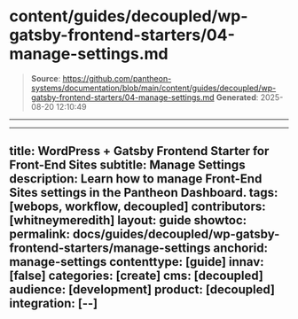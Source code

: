 # content/guides/decoupled/wp-gatsby-frontend-starters/04-manage-settings.md

> **Source**: https://github.com/pantheon-systems/documentation/blob/main/content/guides/decoupled/wp-gatsby-frontend-starters/04-manage-settings.md
> **Generated**: 2025-08-20 12:10:49

---

---
title: WordPress + Gatsby Frontend Starter for Front-End Sites
subtitle: Manage Settings
description: Learn how to manage Front-End Sites settings in the Pantheon Dashboard.
tags: [webops, workflow, decoupled]
contributors: [whitneymeredith]
layout: guide
showtoc:
permalink: docs/guides/decoupled/wp-gatsby-frontend-starters/manage-settings
anchorid: manage-settings
contenttype: [guide]
innav: [false]
categories: [create]
cms: [decoupled]
audience: [development]
product: [decoupled]
integration: [--]
---

<Partial file="decoupled-manage-settings.md" />